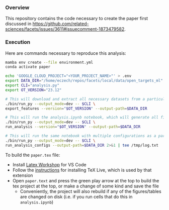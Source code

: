 ### Overview

This repository contains the code necessary to create the paper first discussed in https://github.com/related-sciences/facets/issues/3611#issuecomment-1873479582.

### Execution

Here are commands necessary to reproduce this analysis:

```bash
mamba env create --file environment.yml
conda activate paper

echo 'GOOGLE_CLOUD_PROJECT="<YOUR_PROJECT_NAME>"' > .env
export DATA_DIR="/home/eczech/repos/facets/local/data/open_targets_ml"
export CLI="analysis.py"
export OT_VERSION="23.12"

# This will download and extract all necessary datasets from a particular OT release
./bin/run_py --output_mode=dev -- $CLI \
export_features --version="$OT_VERSION" --output-path=$DATA_DIR

# This will run the analysis.ipynb notebook, which will generate all figures and tables
./bin/run_py --output_mode=dev -- $CLI \
run_analysis --version="$OT_VERSION" --output-path=$DATA_DIR

# This will run the same notebook with multiple configurations as a part of the sensitivity analysis (takes an hour or two)
./bin/run_py --output_mode=dev -- $CLI \
run_analysis_configs --output-path=$DATA_DIR 2>&1 | tee /tmp/log.txt
```

To build the `paper.tex` file:

- Install [Latex Workshop](https://marketplace.visualstudio.com/items?itemName=James-Yu.latex-workshop) for VS Code
- Follow the [instructions](https://github.com/James-Yu/LaTeX-Workshop/wiki/Install#installation) for installing TeX Live, which is used by that extension
- Open `paper.text` and press the green play arrow at the top to build the tex project at the top, or make a change of some kind and save the file
  - Conveniently, the project will also rebuild if any of the figures/tables are changed on disk (i.e. if you run cells that do this in `analysis.ipynb`)
